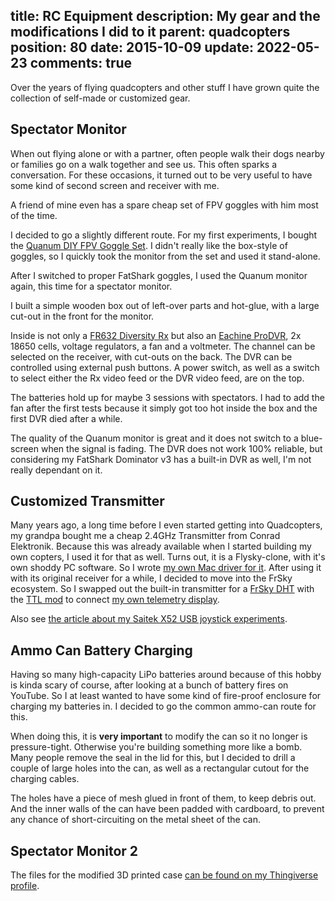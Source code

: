 title: RC Equipment
description: My gear and the modifications I did to it
parent: quadcopters
position: 80
date: 2015-10-09
update: 2022-05-23
comments: true
---

<!--% backToParent() %-->

Over the years of flying quadcopters and other stuff I have grown quite the collection of self-made or customized gear.

## Spectator Monitor

When out flying alone or with a partner, often people walk their dogs nearby or families go on a walk together and see us.
This often sparks a conversation.
For these occasions, it turned out to be very useful to have some kind of second screen and receiver with me.

A friend of mine even has a spare cheap set of FPV goggles with him most of the time.

I decided to go a slightly different route.
For my first experiments, I bought the [Quanum DIY FPV Goggle Set](https://hobbyking.com/de_de/quanum-diy-fpv-goggle-set-with-monitor-kit.html).
I didn't really like the box-style of goggles, so I quickly took the monitor from the set and used it stand-alone.

After I switched to proper FatShark goggles, I used the Quanum monitor again, this time for a spectator monitor.

I built a simple wooden box out of left-over parts and hot-glue, with a large cut-out in the front for the monitor.

Inside is not only a [FR632 Diversity Rx](https://hobbyking.com/en_us/fr632-diversity-5-8ghz-48ch-auto-scan-lcd-a-v-fpv-receiver.html) but also an [Eachine ProDVR](https://www.banggood.com/Eachine-ProDVR-Pro-DVR-Video-Audio-Mini-Recorder-for-FPV-Multicopters-for-RC-Drone-FPV-Racing-p-1061196.html?cur_warehouse=CN), 2x 18650 cells, voltage regulators, a fan and a voltmeter.
The channel can be selected on the receiver, with cut-outs on the back.
The DVR can be controlled using external push buttons.
A power switch, as well as a switch to select either the Rx video feed or the DVR video feed, are on the top.

The batteries hold up for maybe 3 sessions with spectators.
I had to add the fan after the first tests because it simply got too hot inside the box and the first DVR died after a while.

The quality of the Quanum monitor is great and it does not switch to a blue-screen when the signal is fading.
The DVR does not work 100% reliable, but considering my FatShark Dominator v3 has a built-in DVR as well, I'm not really dependant on it.

<!--%
lightgallery([
    [ "img/fpv_spectator_screen_1.jpg", "Top view of spectator monitor" ],
    [ "img/fpv_spectator_screen_2.jpg", "Front view of spectator monitor" ],
    [ "img/fpv_spectator_screen_3.jpg", "Charging side view of spectator monitor" ],
    [ "img/fpv_spectator_screen_4.jpg", "Back view of spectator monitor" ],
    [ "img/fpv_spectator_screen_5.jpg", "Fan side view of spectator monitor" ],
    [ "img/fpv_spectator_screen_6.jpg", "Bottom view of spectator monitor" ]
])
%-->

## Customized Transmitter

Many years ago, a long time before I even started getting into Quadcopters, my grandpa bought me a cheap 2.4GHz Transmitter from Conrad Elektronik.
Because this was already available when I started building my own copters, I used it for that as well.
Turns out, it is a Flysky-clone, with it's own shoddy PC software.
So I wrote [my own Mac driver for it](2015_12_20_serialgamepad.html).
After using it with its original receiver for a while, I decided to move into the FrSky ecosystem.
So I swapped out the built-in transmitter for a [FrSky DHT](https://www.frsky-rc.com/product/dht-toggle-switch-2/) with the [TTL mod](http://majek.mamy.to/en/frsky-dht-ttl-mod/) to connect [my own telemetry display](2016_11_05_frsky_telemetry.html).

Also see [the article about my Saitek X52 USB joystick experiments](2016_07_24_usb_host_cppm.html).

<!--%
lightgallery([
    [ "img/arduino_frsky_telemetry_2.jpg", "Arduino FrSky Telemetry Photo 1" ],
    [ "img/arduino_frsky_telemetry_3.jpg", "Arduino FrSky Telemetry Photo 2" ],
    [ "img/arduino_frsky_telemetry_4.jpg", "Arduino FrSky Telemetry Photo 3" ],
    [ "img/flysky4.jpg", "MP-26-DT back" ],
    [ "img/flysky5.jpg", "MP-26-DT mod" ],
    [ "img/flysky6.jpg", "MP-26-DT mod near" ],
    [ "img/saitek8.jpg", "Modified RC Transmitter" ],
    [ "img/saitek1.jpg", "Saitek X52 Whole Setup" ]
])
%-->

## Ammo Can Battery Charging

Having so many high-capacity LiPo batteries around because of this hobby is kinda scary of course, after looking at a bunch of battery fires on YouTube.
So I at least wanted to have some kind of fire-proof enclosure for charging my batteries in.
I decided to go the common ammo-can route for this.

When doing this, it is **very important** to modify the can so it no longer is pressure-tight.
Otherwise you're building something more like a bomb.
Many people remove the seal in the lid for this, but I decided to drill a couple of large holes into the can, as well as a rectangular cutout for the charging cables.

The holes have a piece of mesh glued in front of them, to keep debris out.
And the inner walls of the can have been padded with cardboard, to prevent any chance of short-circuiting on the metal sheet of the can.

<!--%
lightgallery([
    [ "img/ammo_charger_1.jpg", "Front of can, with IMAX B5 charger clone" ],
    [ "img/ammo_charger_2.jpg", "Inside of can" ],
    [ "img/ammo_charger_3.jpg", "Side of can" ],
])
%-->

<!--%
## FPV Monitor

# TODO photos
%-->

## Spectator Monitor 2



<!--%
# TODO photos
%-->

The files for the modified 3D printed case [can be found on my Thingiverse profile](https://www.thingiverse.com/thing:2003324).
